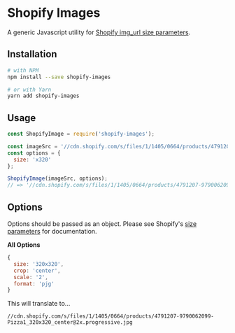 # Shopify Images #

A generic Javascript utility for [Shopify img_url size parameters](https://help.shopify.com/en/themes/liquid/filters/url-filters#size-parameters).

## Installation ##
```bash
# with NPM
npm install --save shopify-images

# or with Yarn
yarn add shopify-images
```

## Usage ##

```javascript
const ShopifyImage = require('shopify-images');

const imageSrc = '//cdn.shopify.com/s/files/1/1405/0664/products/4791207-9790062099-Pizza1.jpg';
const options = {
  size: 'x320'
};

ShopifyImage(imageSrc, options);
// => '//cdn.shopify.com/s/files/1/1405/0664/products/4791207-9790062099-Pizza1_x320.jpg'
```

## Options ##

Options should be passed as an object. Please see Shopify's [size parameters](https://help.shopify.com/en/themes/liquid/filters/url-filters#size-parameters) for documentation.

**All Options**
```javascript
{
  size: '320x320',
  crop: 'center',
  scale: '2',
  format: 'pjg'
}
```

This will translate to...
```
//cdn.shopify.com/s/files/1/1405/0664/products/4791207-9790062099-Pizza1_320x320_center@2x.progressive.jpg
```
